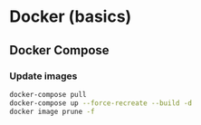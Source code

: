 # Docker (basics)

## Docker Compose

### Update images

```bash
docker-compose pull
docker-compose up --force-recreate --build -d
docker image prune -f
```
